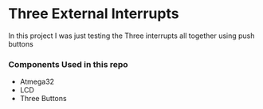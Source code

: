# Three External Interrupts
In this project I was just testing the Three interrupts all together using push buttons

### Components Used  in this repo
* Atmega32
* LCD
* Three Buttons